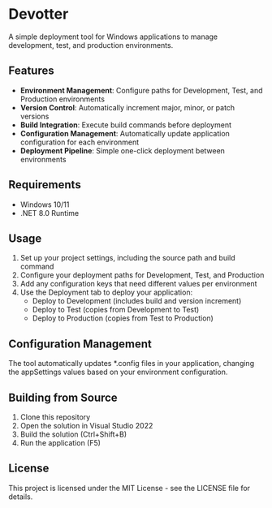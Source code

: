 # Devotter

A simple deployment tool for Windows applications to manage development, test, and production environments.

## Features

- **Environment Management**: Configure paths for Development, Test, and Production environments
- **Version Control**: Automatically increment major, minor, or patch versions
- **Build Integration**: Execute build commands before deployment
- **Configuration Management**: Automatically update application configuration for each environment
- **Deployment Pipeline**: Simple one-click deployment between environments

## Requirements

- Windows 10/11
- .NET 8.0 Runtime

## Usage

1. Set up your project settings, including the source path and build command
2. Configure your deployment paths for Development, Test, and Production
3. Add any configuration keys that need different values per environment
4. Use the Deployment tab to deploy your application:
   - Deploy to Development (includes build and version increment)
   - Deploy to Test (copies from Development to Test)
   - Deploy to Production (copies from Test to Production)

## Configuration Management

The tool automatically updates *.config files in your application, changing the appSettings values based on your environment configuration.

## Building from Source

1. Clone this repository
2. Open the solution in Visual Studio 2022
3. Build the solution (Ctrl+Shift+B)
4. Run the application (F5)

## License

This project is licensed under the MIT License - see the LICENSE file for details.